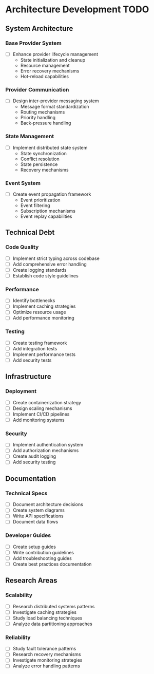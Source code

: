 # Architecture Development TODO

## System Architecture

### Base Provider System
- [ ] Enhance provider lifecycle management
  * State initialization and cleanup
  * Resource management
  * Error recovery mechanisms
  * Hot-reload capabilities

### Provider Communication
- [ ] Design inter-provider messaging system
  * Message format standardization
  * Routing mechanisms
  * Priority handling
  * Back-pressure handling

### State Management
- [ ] Implement distributed state system
  * State synchronization
  * Conflict resolution
  * State persistence
  * Recovery mechanisms

### Event System
- [ ] Create event propagation framework
  * Event prioritization
  * Event filtering
  * Subscription mechanisms
  * Event replay capabilities

## Technical Debt

### Code Quality
- [ ] Implement strict typing across codebase
- [ ] Add comprehensive error handling
- [ ] Create logging standards
- [ ] Establish code style guidelines

### Performance
- [ ] Identify bottlenecks
- [ ] Implement caching strategies
- [ ] Optimize resource usage
- [ ] Add performance monitoring

### Testing
- [ ] Create testing framework
- [ ] Add integration tests
- [ ] Implement performance tests
- [ ] Add security tests

## Infrastructure

### Deployment
- [ ] Create containerization strategy
- [ ] Design scaling mechanisms
- [ ] Implement CI/CD pipelines
- [ ] Add monitoring systems

### Security
- [ ] Implement authentication system
- [ ] Add authorization mechanisms
- [ ] Create audit logging
- [ ] Add security testing

## Documentation

### Technical Specs
- [ ] Document architecture decisions
- [ ] Create system diagrams
- [ ] Write API specifications
- [ ] Document data flows

### Developer Guides
- [ ] Create setup guides
- [ ] Write contribution guidelines
- [ ] Add troubleshooting guides
- [ ] Create best practices documentation

## Research Areas

### Scalability
- [ ] Research distributed systems patterns
- [ ] Investigate caching strategies
- [ ] Study load balancing techniques
- [ ] Analyze data partitioning approaches

### Reliability
- [ ] Study fault tolerance patterns
- [ ] Research recovery mechanisms
- [ ] Investigate monitoring strategies
- [ ] Analyze error handling patterns
